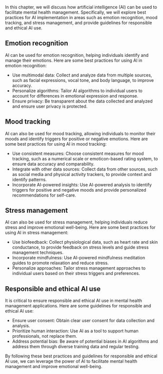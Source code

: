 
In this chapter, we will discuss how artificial intelligence (AI) can be used to facilitate mental health management. Specifically, we will explore best practices for AI implementation in areas such as emotion recognition, mood tracking, and stress management, and provide guidelines for responsible and ethical AI use.

Emotion recognition
-------------------

AI can be used for emotion recognition, helping individuals identify and manage their emotions. Here are some best practices for using AI in emotion recognition:

* Use multimodal data: Collect and analyze data from multiple sources, such as facial expressions, vocal tone, and body language, to improve accuracy.
* Personalize algorithms: Tailor AI algorithms to individual users to account for differences in emotional expression and response.
* Ensure privacy: Be transparent about the data collected and analyzed and ensure user privacy is protected.

Mood tracking
-------------

AI can also be used for mood tracking, allowing individuals to monitor their moods and identify triggers for positive or negative emotions. Here are some best practices for using AI in mood tracking:

* Use consistent measures: Choose consistent measures for mood tracking, such as a numerical scale or emoticon-based rating system, to ensure data accuracy and comparability.
* Integrate with other data sources: Collect data from other sources, such as social media and physical activity trackers, to provide context and identify patterns.
* Incorporate AI-powered insights: Use AI-powered analysis to identify triggers for positive and negative moods and provide personalized recommendations for self-care.

Stress management
-----------------

AI can also be used for stress management, helping individuals reduce stress and improve emotional well-being. Here are some best practices for using AI in stress management:

* Use biofeedback: Collect physiological data, such as heart rate and skin conductance, to provide feedback on stress levels and guide stress management techniques.
* Incorporate mindfulness: Use AI-powered mindfulness meditation guides to promote relaxation and reduce stress.
* Personalize approaches: Tailor stress management approaches to individual users based on their stress triggers and preferences.

Responsible and ethical AI use
------------------------------

It is critical to ensure responsible and ethical AI use in mental health management applications. Here are some guidelines for responsible and ethical AI use:

* Ensure user consent: Obtain clear user consent for data collection and analysis.
* Prioritize human interaction: Use AI as a tool to support human professionals, not replace them.
* Address potential bias: Be aware of potential biases in AI algorithms and address them through diverse training data and regular testing.

By following these best practices and guidelines for responsible and ethical AI use, we can leverage the power of AI to facilitate mental health management and improve emotional well-being.
